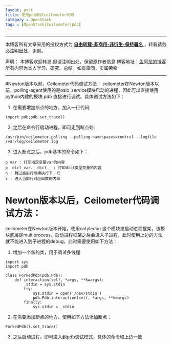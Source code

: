```yaml
---
layout: post
title: 使用pdb调试ceilometer代码
category : OpenStack
tags : [OpenStack|Ceilometer|pdb]
---
```


***
本博客所有文章采用的授权方式为 [**自由转载-非商用-非衍生-保持署名** ](http://creativecommons.org/licenses/by-nc-nd/3.0/deed.zh)，转载请务必注明出处，谢谢。

声明：
本博客欢迎转发,但请注明出处，保留原作者信息
博客地址：[孟阿龙的博客](mengalong.github.io)
所有内容为本人学习、研究、总结。如有雷同，实属荣幸
***

#Newton版本以前，Ceilometer代码调试方法：
ceilometer在Newton版本以前，polling-agent使用的是oslo_service模块启动的进程，因此可以直接使用python内建的模块 pdb 直接进行调试。具体调试方法如下：

1. 在需要增加断点的地方，加入一行代码:

```
import pdb;pdb.set_trace()
```

2. 之后在命令行启动进程，即可走到断点处:

```
/usr/bin/ceilometer-polling --polling-namespaces=central --logfile /var/log/ceilometer.log
```

3. 进入断点之后，pdb基本的命令如下：

```
p var : 打印指定变量var的内容
p  dict_var.__dict__ : 打印dict类型变量的内容
n : 跳过当前行继续执行下一行
s : 进入当前行对应函数的内部
```

# Newton版本以后，Ceilometer代码调试方法：

ceilometer在Newton版本开始，使用cotyledon 这个模块来启动进程框架，该模块底层是multiprocess，启动进程框架之后会进入子进程，此时使用上边的方法就不能进入到子进程的debug，此时需要使用如下方法：

1. 增加一个新的类，用于调试多线程

```
import sys
import pdb

class ForkedPdb(pdb.Pdb):
    def interaction(self, *args, **kwargs):
        _stdin = sys.stdin
        try:
            sys.stdin = open('/dev/stdin')
            pdb.Pdb.interaction(self, *args, **kwargs)
        finally:
            sys.stdin = _stdin
```

2. 在需要添加断点的地方，使用如下方法添加断点：

```
ForkedPdb().set_trace()
```

3. 之后启动进程，即可进入到pdb调试模式，具体的命令和上边一致

